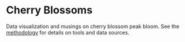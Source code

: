 # Cherry Blossoms

Data visualization and musings on cherry blossom peak bloom. See the [methodology](https://www.hrecht.com/cherry-blossoms/#about) for details on tools and data sources.
